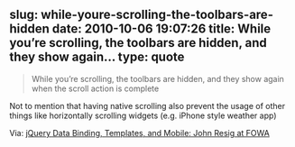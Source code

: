 slug: while-youre-scrolling-the-toolbars-are-hidden
date: 2010-10-06 19:07:26
title: While you’re scrolling, the toolbars are hidden, and they show again...
type: quote
---

> While you’re scrolling, the toolbars are hidden, and they show again when the scroll action is complete

Not to mention that having native scrolling also prevent the usage of other things like horizontally scrolling widgets (e.g. iPhone style weather app)

 Via: [jQuery Data Binding, Templates, and Mobile: John Resig at FOWA](http://ajaxian.com/archives/jquery-data-binding-templates-and-mobile-john-resig-at-fowa)
